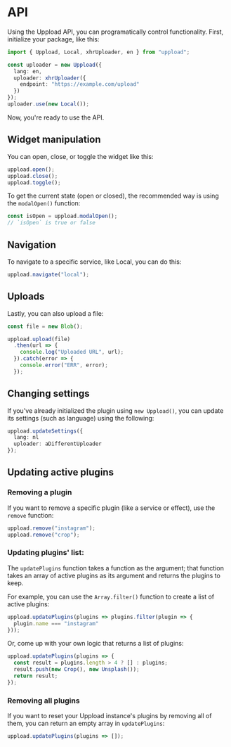 # API

Using the Uppload API, you can programatically control functionality. First, initialize your package, like this:

```ts
import { Uppload, Local, xhrUploader, en } from "uppload";

const uploader = new Uppload({
  lang: en,
  uploader: xhrUploader({
    endpoint: "https://example.com/upload"
  })
});
uploader.use(new Local());
```

Now, you're ready to use the API.

## Widget manipulation

You can open, close, or toggle the widget like this:

```ts
uppload.open();
uppload.close();
uppload.toggle();
```

To get the current state (open or closed), the recommended way is using the `modalOpen()` function:

```ts
const isOpen = uppload.modalOpen();
// `isOpen` is true or false
```

## Navigation

To navigate to a specific service, like Local, you can do this:

```ts
uppload.navigate("local");
```

## Uploads

Lastly, you can also upload a file:

```ts
const file = new Blob();

uppload.upload(file)
  .then(url => {
    console.log("Uploaded URL", url);
  }).catch(error => {
    console.error("ERR", error);
  });
```

## Changing settings

If you've already initialized the plugin using `new Uppload()`, you can update its settings (such as language) using the following:

```ts
uppload.updateSettings({
  lang: nl
  uploader: aDifferentUploader
});
```

## Updating active plugins

### Removing a plugin

If you want to remove a specific plugin (like a service or effect), use the `remove` function:

```ts
uppload.remove("instagram");
uppload.remove("crop");
```

### Updating plugins' list:

The `updatePlugins` function takes a function as the argument; that function takes an array of active plugins as its argument and returns the plugins to keep.

For example, you can use the `Array.filter()` function to create a list of active plugins:

```ts
uppload.updatePlugins(plugins => plugins.filter(plugin => {
  plugin.name === "instagram"
}));
```

Or, come up with your own logic that returns a list of plugins:

```ts
uppload.updatePlugins(plugins => {
  const result = plugins.length > 4 ? [] : plugins;
  result.push(new Crop(), new Unsplash());
  return result;
});
```

### Removing all plugins

If you want to reset your Uppload instance's plugins by removing all of them, you can return an empty array in `updatePlugins`:

```ts
uppload.updatePlugins(plugins => []);
```
